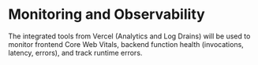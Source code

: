 # Monitoring and Observability

The integrated tools from Vercel (Analytics and Log Drains) will be used to monitor frontend Core Web Vitals, backend function health (invocations, latency, errors), and track runtime errors.